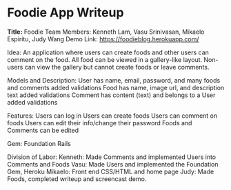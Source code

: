 # Foodie App Writeup
**Title:** Foodie
Team Members: Kenneth Lam, Vasu Srinivasan, Mikaelo Espiritu, Judy Wang
Demo Link: https://foodieblog.herokuapp.com/

Idea: An application where users can create foods and other users can comment on the food. All food can be viewed in a gallery-like layout. Non-users can view the gallery but cannot create foods or leave comments. 

Models and Description:
User
has name, email, password, and many foods and comments
added validations
Food
has name, image url, and description text
added validations
Comment
has content (text) and belongs to a User
added validations

Features:
Users can log in
Users can create foods
Users can comment on foods
Users can edit their info/change their password
Foods and Comments can be edited

Gem:
Foundation Rails

Division of Labor:
Kenneth: Made Comments and implemented Users into Comments and Foods
Vasu: Made Users and implemented the Foundation Gem, Heroku
Mikaelo: Front end CSS/HTML and home page
Judy: Made Foods, completed writeup and screencast demo.
